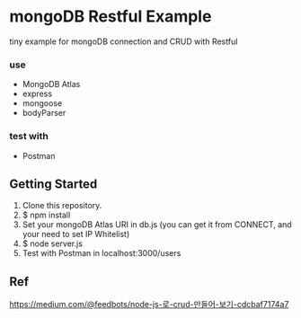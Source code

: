 # mongoDB Restful Example

tiny example for mongoDB connection and CRUD with Restful

### use
- MongoDB Atlas
- express
- mongoose
- bodyParser

### test with
- Postman

## Getting Started
1. Clone this repository.
2. $ npm install
3. Set your mongoDB Atlas URI in db.js 
(you can get it from CONNECT, and your need to set IP Whitelist)
4. $ node server.js
5. Test with Postman in localhost:3000/users

## Ref
https://medium.com/@feedbots/node-js-로-crud-만들어-보기-cdcbaf7174a7